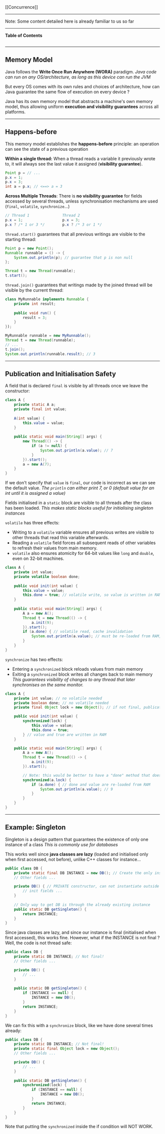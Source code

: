 [[Concurrence]]
****
Note: Some content detailed here is already familiar to us so far
****
**Table of Contents**
```table-of-contents
```

****
## Memory Model

Java follows the **Write Once Run Anywhere (WORA)** paradigm.
	*Java code can run on any OS/architecture, as long as this device can run the JVM*

But every OS comes with its own rules and choices of architecture, how can Java guarantee the same flow of execution on every device ?

Java has its own memory model that abstracts a machine's own memory model, thus allowing uniform **execution and visibility guarantees** across all platforms.


****
## Happens-before

This memory model establishes the **happens-before** principle: an operation can see the state of a previous operation

**Within a single thread:** When a thread reads a variable it previously wrote to, it will always see the last value it assigned (**visibility guarantee**).
```java
Point p = // ...
p.x = 1;
p.x = 3;
int a = p.x; // <==> a = 3
```


**Across Multiple Threads**: There is **no visibility guarantee** for fields accessed by several threads, unless synchronisation mechanisms are used (`final`, `volatile`, `synchronize`...)
```java
// Thread 1               Thread 2
p.x = 1;                  p.x = 3;
p.x ? /* 1 or 3 */        p.x ? /* 3 or 1 */
```


`thread.start()` guarantees that all previous writings are visible to the starting thread:
```java
Point p = new Point();
Runnable runnable = () -> {
	System.out.println(p); // guarantee that p is non null
};

Thread t = new Thread(runnable);
t.start();
```

`thread.join()` guarantees that writings made by the joined thread will be visible by the current thread:
```java
class MyRunnable implements Runnable {
	private int result;
	
	public void run() {
		result = 3;
	}
});

MyRunnable runnable = new MyRunnable();
Thread t = new Thread(runnable);
// ...
t.join();
System.out.println(runnable.result); // 3
```


****
## Publication and Initialisation Safety

A field that is declared `final` is visible by all threads once we leave the constructor:
```java
class A {
	private static A a;
	private final int value;
	
	A(int value) {
		this.value = value;
	}
	
	public static void main(String[] args) {
		new Thread(() -> {
			if (a != null) {
				System.out.println(a.value); // 7
			}
		}).start();
		a = new A(7);
	}
}
```

If we don't specify that `value` is `final`, our code is incorrect as we can see the default value.
	*The `println` can either print 7, or 0 (default value for an int until it is assigned a value)*


Fields initialised in a `static` block are visible to all threads after the class has been loaded. 
	*This makes static blocks useful for initialising singleton instances*


`volatile` has three effects:
- Writing to a `volatile` variable ensures all previous writes are visible to other threads that read this variable afterwards.
- Reading a `volatile` field forces all subsequent reads of other variables to refresh their values from main memory.
- `volatile` also ensures atomicity for 64-bit values like `long` and `double`, even on 32-bit machines.
```java
class A {
	private int value;
	private volatile boolean done;
	
	public void init(int value) {
		this.value = value;
		this.done = true; // volatile write, so value is written in RAM
	}
	
	public static void main(String[] args) {
		A a = new A();
		Thread t = new Thread(() -> {
			a.init(9);
		}).start();
		if (a.done) { // volatile read, cache invalidation
			System.out.println(a.value); // must be re-loaded from RAM, so 9
		}
	}
}
```


`synchronize` has two effects:
- Entering a `synchronized` block reloads values from main memory
- Exiting a `synchronized` block writes all changes back to main memory
	*This guarantees visibility of changes to any thread that later synchronises on the same monitor.*
```java
class A {
	private int value; // no volatile needed
	private boolean done; // no volatile needed
	private final Object lock = new Object(); // if not final, publication problem!

	public void init(int value) {
		synchronized(lock) {
			this.value = value;
			this.done = true;
		} // value and true are written in RAM
	}

	public static void main(String[] args) {
		A a = new A();
		Thread t = new Thread(() -> {
			a.init(9);
		}).start();

		// Note: this would be better to have a "done" method that does the synchronize for us
		synchronized(a.lock) { 
			if (a.done) { // done and value are re-loaded from RAM
				System.out.println(a.value); // 9
			}
		}
	}
}
```


****
## Example: Singleton

Singleton is a design pattern that guarantees the existence of only one instance of a class
	*This is commonly use for databases*

This works well since **java classes are lazy** (loaded and initialised only when first accessed, not before), unlike C++ classes for instance...
```java
public class DB {
	private static final DB INSTANCE = new DB(); // Create the only instance here
	// Other fields ...

	private DB() { // PRIVATE constructor, can not instantiate outside
		// init fields ...
	}
	
	// Only way to get DB is through the already existing instance
	public static DB getSingleton() { 
		return INSTANCE;
	}
}
```


Since java classes are lazy, and since our instance is final (initialised when first accessed), this works fine. However, what if the INSTANCE is not final ? Well, the code is not thread safe:
```java
public class DB {
	private static DB INSTANCE; // Not final!
	// Other fields ...

	private DB() {
		// ...
	}
	
	public static DB getSingleton() {
		if (INSTANCE == null) {
			INSTANCE = new DB();
		}
		return INSTANCE;
	}
}
```

We can fix this with a `synchronize` block, like we have done several times already:
```java
public class DB {
	private static DB INSTANCE; // Not final!
	private static final Object lock = new Object(); 
	// Other fields ...

	private DB() {
		// ...
	}
	
	public static DB getSingleton() {
		synchronized(lock) {
			if (INSTANCE == null) {
				INSTANCE = new DB();
			}
			return INSTANCE;
		}
	}
}
```
Note that putting the `synchronized` inside the if condition will NOT WORK.

